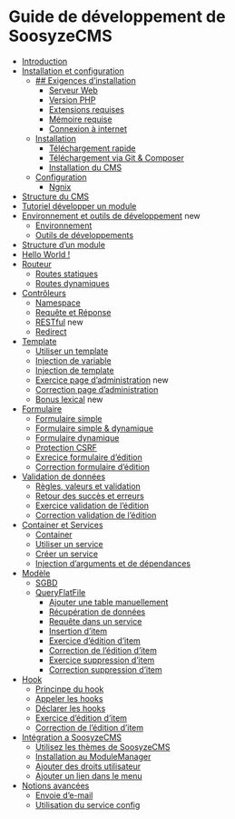 # Guide de développement de SoosyzeCMS

* [Introduction](#introduction)
* [Installation et configuration](#installation-et-configuration)
  * [## Exigences d’installation](#exigences-dinstallation)
    * [Serveur Web](#serveur-web)
    * [Version PHP](#version-php)
    * [Extensions requises](#extensions-requises)
    * [Mémoire requise](#mémoire-requise)
    * [Connexion à internet](#connexion-à-internet)
  * [Installation](#installation)
    * [Téléchargement rapide](#téléchargement-rapide)
    * [Téléchargement via Git & Composer](#téléchargement-via-Git--Composer)
    * [Installation du CMS](#installation-du-cms)
  * [Configuration](#configuration)
    * [Ngnix](#ngnix)
* [Structure du CMS](#structure-du-cms)
* [Tutoriel développer un module](#tutoriel-développer-un-module)
* [Environnement et outils de développement](#environnement-et-outils-de-développement) new
  * [Environnement](#environnement)
  * [Outils de développements](#outils-de-développements)
* [Structure d’un module](#structure-dun-module)
* [Hello World !](hello-world)
* [Routeur](#router)
  * [Routes statiques](#routes-statiques)
  * [Routes dynamiques](#routes-dynamiques)
* [Contrôleurs](#contrôleur)
  * [Namespace](#namespace)
  * [Requête et Réponse](#requête-et-réponse)
  * [RESTful](#restfull) new
  * [Redirect](#redirect)
* [Template](#template)
  * [Utiliser un template](#utiliser-un-template)
  * [Injection de variable](#injection-de-variable)
  * [Injection de template](#injection-de-template)
  * [Exercice page d’administration](#exercice-page-dadministration) new
  * [Correction page d’administration](#correction-page-dadministration)
  * [Bonus lexical](#bonus-lexical) new
* [Formulaire](#formulaire)
  * [Formulaire simple](#formulaire-simple)
  * [Formulaire simple & dynamique](#formulaire-simple--dynamique)
  * [Formulaire dynamique](#formulaire-dynamique)
  * [Protection CSRF](#protection-csrf)
  * [Exrecice formulaire d’édition](#exrecice-formulaire-dédition)
  * [Correction formulaire d’édition](#correction-formulaire-dédition)
* [Validation de données](#validation-de-données)
  * [Règles, valeurs et validation](#règles--valeurs-et-validation)
  * [Retour des succès et erreurs](#gestion-des-succès-et-erreurs)
  * [Exercice validation de l’édition](#exercice-validation-de-lédition)
  * [Correction validation de l’édition](#correction-validation-de-lédition)
* [Container et Services](#container-et-services)
  * [Container](#container)
  * [Utiliser un service](#utiliser-un-service)
  * [Créer un service](#créer-un-service)
  * [Injection d’arguments et de dépendances](#injection-darguments-et-de-dépendances)
* [Modèle](#modèle)
  * [SGBD](#sgbd)
  * [QueryFlatFile](#queryflatfile)
    * [Ajouter une table manuellement](#ajouter-une-table-manuellement)
    * [Récupération de données](#récupération-de-données)
    * [Requête dans un service](#requête-dans-un-service)
    * [Insertion d’item](#insertion-ditem)
    * [Exercice d’édition d’item](#exercice-dédition-ditem)
    * [Correction de l’édition d’item](#correction-de-lédition-ditem)
    * [Exercice suppression d’item](#exercice-suppression-ditem)
    * [Correction suppression d’item](#correction-suppression-ditem)
* [Hook](#hook)
  * [Princinpe du hook](#pricinpe-du-hook)
  * [Appeler les hooks](#appeler-les-hooks)
  * [Déclarer les hooks](#déclarer-les-hooks)
  * [Exercice d’édition d’item](#exercice-dédition-ditem)
  * [Correction de l’édition d’item](#correction-de-lédition-ditem)
* [Intégration a SoosyzeCMS](#intégration-à-soosyzecms)
  * [Utilisez les thèmes de SoosyzeCMS]()
  * [Installation au ModuleManager]()
  * [Ajouter des droits utilisateur]()
  * [Ajouter un lien dans le menu]()
* [Notions avancées]()
  * [Envoie d’e-mail]()
  * [Utilisation du service config]()